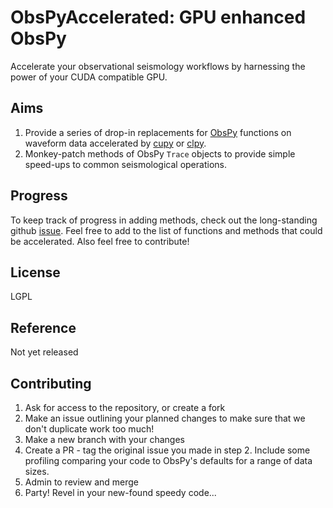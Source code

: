 # ObsPyAccelerated: GPU enhanced ObsPy

Accelerate your observational seismology workflows by harnessing the power
of your CUDA compatible GPU.

## Aims

1. Provide a series of drop-in replacements for
   [ObsPy](https://github.com/obspy/obspy) functions on waveform data
   accelerated by [cupy](https://github.com/cupy/cupy) or [clpy](https://github.com/fixstars/clpy).
2. Monkey-patch methods of ObsPy `Trace` objects to provide simple speed-ups
   to common seismological operations.

## Progress

To keep track of progress in adding methods, check out the long-standing
github [issue](https://github.com/calum-chamberlain/ObsCuPy/issues/1). 
Feel free to add to the list of functions and methods that could
be accelerated. Also feel free to contribute!

## License

LGPL

## Reference

Not yet released

## Contributing

1. Ask for access to the repository, or create a fork
2. Make an issue outlining your planned changes to make sure that we don't
   duplicate work too much!
3. Make a new branch with your changes
4. Create a PR - tag the original issue you made in step 2. Include some
   profiling comparing your code to ObsPy's defaults for a range of data sizes.
5. Admin to review and merge
6. Party! Revel in your new-found speedy code...
